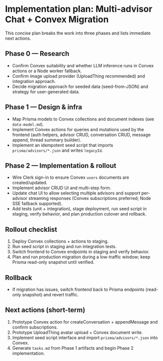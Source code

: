 # Implementation plan: Multi-advisor Chat + Convex Migration

This concise plan breaks the work into three phases and lists immediate next actions.

## Phase 0 — Research

- Confirm Convex suitability and whether LLM inference runs in Convex actions or a Node worker fallback.
- Confirm image upload provider (UploadThing recommended) and integration approach.
- Decide migration approach for seeded data (seed-from-JSON) and strategy for user-generated data.

## Phase 1 — Design & infra

- Map Prisma models to Convex collections and document indexes (see `data-model.md`).
- Implement Convex actions for queries and mutations used by the frontend (auth helpers, advisor CRUD, conversation CRUD, message append, thread summary builder).
- Implement an idempotent seed script that imports `prisma/advisors/*.json` and writes `legacyId`.

## Phase 2 — Implementation & rollout

- Wire Clerk sign-in to ensure Convex `users` documents are created/updated.
- Implement advisor CRUD UI and multi-step form.
- Update chat UI to allow selecting multiple advisors and support per-advisor streaming responses (Convex subscriptions preferred; Node SSE fallback supported).
- Add tests (unit + integration), stage deployment, run seed script in staging, verify behavior, and plan production cutover and rollback.

## Rollout checklist

1. Deploy Convex collections + actions to staging.
2. Run seed script in staging and run integration tests.
3. Switch frontend to Convex endpoints in staging and verify behavior.
4. Plan and run production migration during a low-traffic window; keep Prisma read-only snapshot until verified.

## Rollback

- If migration has issues, switch frontend back to Prisma endpoints (read-only snapshot) and revert traffic.

## Next actions (short-term)

1. Prototype Convex action for createConversation + appendMessage and confirm subscriptions.
2. Prototype UploadThing avatar upload + Convex document write.
3. Implement seed script interface and import `prisma/advisors/*.json` into Convex.
4. Generate `tasks.md` from Phase 1 artifacts and begin Phase 2 implementation.
